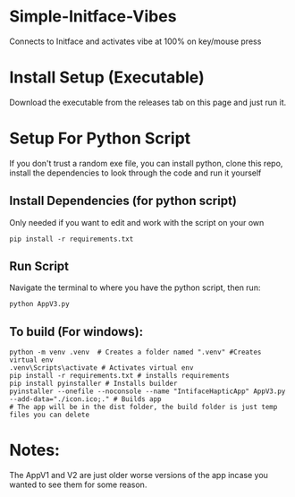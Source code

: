 # Simple-Initface-Vibes
Connects to Initface and activates vibe at 100% on key/mouse press

# Install Setup (Executable)
Download the executable from the releases tab on this page and just run it.

# Setup For Python Script
If you don't trust a random exe file, you can install python, clone this repo, install the dependencies to look through the code and run it yourself 
## Install Dependencies (for python script)
Only needed if you want to edit and work with the script on your own
```
pip install -r requirements.txt
```
## Run Script
Navigate the terminal to where you have the python script, then run:
```
python AppV3.py
```

## To build (For windows):
```
python -m venv .venv  # Creates a folder named ".venv" #Creates virtual env
.venv\Scripts\activate # Activates virtual env
pip install -r requirements.txt # installs requirements
pip install pyinstaller # Installs builder
pyinstaller --onefile --noconsole --name "IntifaceHapticApp" AppV3.py --add-data="./icon.ico;." # Builds app
# The app will be in the dist folder, the build folder is just temp files you can delete
```

# Notes:
The AppV1 and V2 are just older worse versions of the app incase you wanted to see them for some reason.
